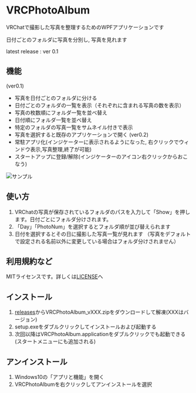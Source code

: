 # VRCPhotoAlbum

VRChatで撮影した写真を整理するためのWPFアプリケーションです

日付ごとのフォルダに写真を分別し, 写真を見れます

latest release : ver 0.1

## 機能
(ver0.1)
* 写真を日付ごとのフォルダに分ける
* 日付ごとのフォルダの一覧を表示（それぞれに含まれる写真の数を表示）
* 写真の枚数順にフォルダ一覧を並べ替え
* 日付順にフォルダ一覧を並べ替え
* 特定のフォルダの写真一覧をサムネイル付きで表示
* 写真を選択すると既存のアプリケーションで開く
(ver0.2)
* 常駐アプリ化(インジケーターに表示されるようになった, 右クリックでウィンドウ表示,写真整理,終了が可能)
* スタートアップに登録/解除(インジケーターのアイコン右クリックからおこなう)

![サンプル](https://github.com/gatosyocora/VRCPhotoAlbum/blob/master/images/vrcphotoalbum_sample4.png)

## 使い方
1. VRChatの写真が保存されているフォルダのパスを入力して「Show」を押します。日付ごとにフォルダ分けされます。
2. 「Day」「PhotoNum」を選択するとフォルダ順が並び替えられます
3. 日付を選択するとその日に撮影した写真一覧が見れます
（写真をデフォルトで設定される名前以外に変更している場合はフォルダ分けされません）

## 利用規約など
MITライセンスです。詳しくは[LICENSE](https://github.com/gatosyocora/VRCPhotoAlbum/blob/master/LICENSE)へ

## インストール
1. [releases](https://github.com/gatosyocora/VRCPhotoAlbum/releases)からVRCPhotoAlbum_vXXX.zipをダウンロードして解凍(XXXはバージョン)
2. setup.exeをダブルクリックしてインストールおよび起動する
3. 次回以降はVRCPhotoAlbum.applicationをダブルクリックでも起動できる
(スタートメニューにも追加される)

## アンインストール
1. Windows10の「アプリと機能」を開く
2. VRCPhotoAlbumを右クリックしてアンインストールを選択
